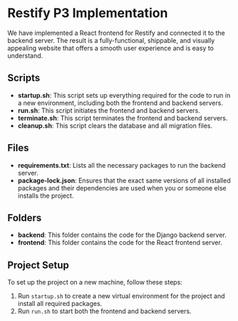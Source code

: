 # Restify P3 Implementation

We have implemented a React frontend for Restify and connected it to the backend server. The result is a fully-functional, shippable, and visually appealing website that offers a smooth user experience and is easy to understand.

## Scripts

- **startup.sh**: This script sets up everything required for the code to run in a new environment, including both the frontend and backend servers.
- **run.sh**: This script initiates the frontend and backend servers.
- **terminate.sh**: This script terminates the frontend and backend servers.
- **cleanup.sh**: This script clears the database and all migration files.

## Files

- **requirements.txt**: Lists all the necessary packages to run the backend server.
- **package-lock.json**: Ensures that the exact same versions of all installed packages and their dependencies are used when you or someone else installs the project.

## Folders

- **backend**: This folder contains the code for the Django backend server.
- **frontend**: This folder contains the code for the React frontend server.

## Project Setup

To set up the project on a new machine, follow these steps:

1. Run `startup.sh` to create a new virtual environment for the project and install all required packages.
2. Run `run.sh` to start both the frontend and backend servers.
